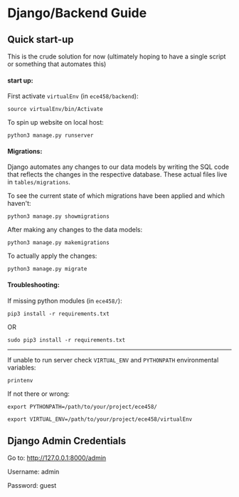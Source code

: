 # Django/Backend Guide

## Quick start-up
This is the crude solution for now 
(ultimately hoping to have a single script or something that automates this)

#### start up:
First activate `virtualEnv` (in `ece458/backend`):

`source virtualEnv/bin/Activate` 

To spin up website on local host:

`python3 manage.py runserver`


#### Migrations:


Django automates any changes to our data models by writing the 
SQL code that reflects the changes in the respective database.
These actual files live in `tables/migrations`.

To see the current state of which migrations
have been applied and which haven't:

`python3 manage.py showmigrations`


After making any changes to the data models:

`python3 manage.py makemigrations`


To actually apply the changes:

 `python3 manage.py migrate`

#### Troubleshooting:

If missing python modules (in `ece458/`):

`pip3 install -r requirements.txt` 

OR

`sudo pip3 install -r requirements.txt`

---
If unable to run server check `VIRTUAL_ENV`
and `PYTHONPATH` environmental variables:
 
 `printenv`
 
 If not there or wrong:
 
 `export PYTHONPATH=/path/to/your/project/ece458/`
 
 `export VIRTUAL_ENV=/path/to/your/project/ece458/virtualEnv`
 
 
## Django Admin Credentials
Go to: http://127.0.0.1:8000/admin

Username: admin

Password: guest

